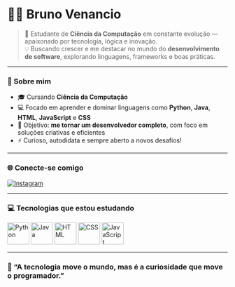# 👨‍💻 Bruno Venancio

> 🚀 Estudante de **Ciência da Computação** em constante evolução — apaixonado por tecnologia, lógica e inovação.  
> 💡 Buscando crescer e me destacar no mundo do **desenvolvimento de software**, explorando linguagens, frameworks e boas práticas.  

---

### 🌱 Sobre mim
- 🎓 Cursando **Ciência da Computação**
- 💻 Focado em aprender e dominar linguagens como **Python**, **Java**, **HTML**, **JavaScript** e **CSS**
- 🎯 Objetivo: **me tornar um desenvolvedor completo**, com foco em soluções criativas e eficientes
- ⚡ Curioso, autodidata e sempre aberto a novos desafios!

---

### 🌐 Conecte-se comigo  

<a href="https://www.instagram.com/bruno.venancio._/" target="_blank">
  <img src="https://img.icons8.com/fluency/48/instagram-new.png" alt="Instagram"/>
</a>

---

### 💻 Tecnologias que estou estudando

<p align="left">
  <img src="https://cdn.jsdelivr.net/gh/devicons/devicon/icons/python/python-original.svg" alt="Python" width="50" height="50"/>
  <img src="https://cdn.jsdelivr.net/gh/devicons/devicon/icons/java/java-original.svg" alt="Java" width="50" height="50"/>
  <img src="https://cdn.jsdelivr.net/gh/devicons/devicon/icons/html5/html5-original.svg" alt="HTML" width="50" height="50"/>
  <img src="https://cdn.jsdelivr.net/gh/devicons/devicon/icons/css3/css3-original.svg" alt="CSS" width="50" height="50"/>
  <img src="https://cdn.jsdelivr.net/gh/devicons/devicon/icons/javascript/javascript-original.svg" alt="JavaScript" width="50" height="50"/>
</p>

---

### 💭 “A tecnologia move o mundo, mas é a curiosidade que move o programador.”  



<!--
**brunovenanc10/brunovenanc10** is a ✨ _special_ ✨ repository because its `README.md` (this file) appears on your GitHub profile.

Here are some ideas to get you started:

- 🔭 I’m currently working on ...
- 🌱 I’m currently learning ...
- 👯 I’m looking to collaborate on ...
- 🤔 I’m looking for help with ...
- 💬 Ask me about ...
- 📫 How to reach me: ...
- 😄 Pronouns: ...
- ⚡ Fun fact: ...
-->

